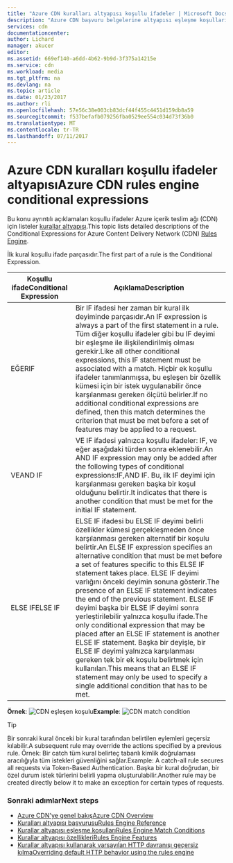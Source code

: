```yaml
---
title: "Azure CDN kuralları altyapısı koşullu ifadeler | Microsoft Docs"
description: "Azure CDN başvuru belgelerine altyapısı eşleşme koşulları ve özellikleri kuralları."
services: cdn
documentationcenter: 
author: Lichard
manager: akucer
editor: 
ms.assetid: 669ef140-a6dd-4b62-9b9d-3f375a14215e
ms.service: cdn
ms.workload: media
ms.tgt_pltfrm: na
ms.devlang: na
ms.topic: article
ms.date: 01/23/2017
ms.author: rli
ms.openlocfilehash: 57e56c38e003cb83dcf44f455c4451d159db8a59
ms.sourcegitcommit: f537befafb079256fba0529ee554c034d73f36b0
ms.translationtype: MT
ms.contentlocale: tr-TR
ms.lasthandoff: 07/11/2017
---
```

# <a name="azure-cdn-rules-engine-conditional-expressions"></a><span data-ttu-id="5f25d-103">Azure CDN kuralları koşullu ifadeler altyapısı</span><span class="sxs-lookup"><span data-stu-id="5f25d-103">Azure CDN rules engine conditional expressions</span></span>
<span data-ttu-id="5f25d-104">Bu konu ayrıntılı açıklamaları koşullu ifadeler Azure içerik teslim ağı (CDN) için listeler [kurallar altyapısı](cdn-rules-engine.md).</span><span class="sxs-lookup"><span data-stu-id="5f25d-104">This topic lists detailed descriptions of the Conditional Expressions for Azure Content Delivery Network (CDN) [Rules Engine](cdn-rules-engine.md).</span></span>

<span data-ttu-id="5f25d-105">İlk kural koşullu ifade parçasıdır.</span><span class="sxs-lookup"><span data-stu-id="5f25d-105">The first part of a rule is the Conditional Expression.</span></span>

<span data-ttu-id="5f25d-106">Koşullu ifade</span><span class="sxs-lookup"><span data-stu-id="5f25d-106">Conditional Expression</span></span> | <span data-ttu-id="5f25d-107">Açıklama</span><span class="sxs-lookup"><span data-stu-id="5f25d-107">Description</span></span>
-----------------------|-------------
<span data-ttu-id="5f25d-108">EĞER</span><span class="sxs-lookup"><span data-stu-id="5f25d-108">IF</span></span> | <span data-ttu-id="5f25d-109">Bir IF ifadesi her zaman bir kural ilk deyiminde parçasıdır.</span><span class="sxs-lookup"><span data-stu-id="5f25d-109">An IF expression is always a part of the first statement in a rule.</span></span> <span data-ttu-id="5f25d-110">Tüm diğer koşullu ifadeler gibi bu IF deyimi bir eşleşme ile ilişkilendirilmiş olması gerekir.</span><span class="sxs-lookup"><span data-stu-id="5f25d-110">Like all other conditional expressions, this IF statement must be associated with a match.</span></span> <span data-ttu-id="5f25d-111">Hiçbir ek koşullu ifadeler tanımlanmışsa, bu eşleşen bir özellik kümesi için bir istek uygulanabilir önce karşılanması gereken ölçütü belirler.</span><span class="sxs-lookup"><span data-stu-id="5f25d-111">If no additional conditional expressions are defined, then this match determines the criterion that must be met before a set of features may be applied to a request.</span></span>
<span data-ttu-id="5f25d-112">VE</span><span class="sxs-lookup"><span data-stu-id="5f25d-112">AND IF</span></span> | <span data-ttu-id="5f25d-113">VE IF ifadesi yalnızca koşullu ifadeler: IF, ve eğer aşağıdaki türden sonra eklenebilir.</span><span class="sxs-lookup"><span data-stu-id="5f25d-113">An AND IF expression may only be added after the following types of conditional expressions:IF,AND IF.</span></span> <span data-ttu-id="5f25d-114">Bu, ilk IF deyimi için karşılanması gereken başka bir koşul olduğunu belirtir.</span><span class="sxs-lookup"><span data-stu-id="5f25d-114">It indicates that there is another condition that must be met for the initial IF statement.</span></span>
<span data-ttu-id="5f25d-115">ELSE IF</span><span class="sxs-lookup"><span data-stu-id="5f25d-115">ELSE IF</span></span>| <span data-ttu-id="5f25d-116">ELSE IF ifadesi bu ELSE IF deyimi belirli özellikler kümesi gerçekleşmeden önce karşılanması gereken alternatif bir koşulu belirtir.</span><span class="sxs-lookup"><span data-stu-id="5f25d-116">An ELSE IF expression specifies an alternative condition that must be met before a set of features specific to this ELSE IF statement takes place.</span></span> <span data-ttu-id="5f25d-117">ELSE IF deyimi varlığını önceki deyimin sonuna gösterir.</span><span class="sxs-lookup"><span data-stu-id="5f25d-117">The presence of an ELSE IF statement indicates the end of the previous statement.</span></span> <span data-ttu-id="5f25d-118">ELSE IF deyimi başka bir ELSE IF deyimi sonra yerleştirilebilir yalnızca koşullu ifade.</span><span class="sxs-lookup"><span data-stu-id="5f25d-118">The only conditional expression that may be placed after an ELSE IF statement is another ELSE IF statement.</span></span> <span data-ttu-id="5f25d-119">Başka bir deyişle, bir ELSE IF deyimi yalnızca karşılanması gereken tek bir ek koşulu belirtmek için kullanılan.</span><span class="sxs-lookup"><span data-stu-id="5f25d-119">This means that an ELSE IF statement may only be used to specify a single additional condition that has to be met.</span></span>

<span data-ttu-id="5f25d-120">**Örnek**: ![CDN eşleşen koşulu](./media/cdn-rules-engine-reference/cdn-rules-engine-conditional-expression.png)</span><span class="sxs-lookup"><span data-stu-id="5f25d-120">**Example**: ![CDN match condition](./media/cdn-rules-engine-reference/cdn-rules-engine-conditional-expression.png)</span></span>

 > [!TIP]
   > <span data-ttu-id="5f25d-121">Bir sonraki kural önceki bir kural tarafından belirtilen eylemleri geçersiz kılabilir.</span><span class="sxs-lookup"><span data-stu-id="5f25d-121">A subsequent rule may override the actions specified by a previous rule.</span></span> <span data-ttu-id="5f25d-122">Örnek: Bir catch tüm kural belirteç tabanlı kimlik doğrulaması aracılığıyla tüm istekleri güvenliğini sağlar.</span><span class="sxs-lookup"><span data-stu-id="5f25d-122">Example: A catch-all rule secures all requests via Token-Based Authentication.</span></span> <span data-ttu-id="5f25d-123">Başka bir kural doğrudan, bir özel durum istek türlerini belirli yapma oluşturulabilir.</span><span class="sxs-lookup"><span data-stu-id="5f25d-123">Another rule may be created directly below it to make an exception for certain types of requests.</span></span>

### <a name="next-steps"></a><span data-ttu-id="5f25d-124">Sonraki adımlar</span><span class="sxs-lookup"><span data-stu-id="5f25d-124">Next steps</span></span>
* [<span data-ttu-id="5f25d-125">Azure CDN'ye genel bakış</span><span class="sxs-lookup"><span data-stu-id="5f25d-125">Azure CDN Overview</span></span>](cdn-overview.md)
* [<span data-ttu-id="5f25d-126">Kuralları altyapısı başvurusu</span><span class="sxs-lookup"><span data-stu-id="5f25d-126">Rules Engine Reference</span></span>](cdn-rules-engine-reference.md)
* [<span data-ttu-id="5f25d-127">Kurallar altyapısı eşleşme koşulları</span><span class="sxs-lookup"><span data-stu-id="5f25d-127">Rules Engine Match Conditions</span></span>](cdn-rules-engine-reference-match-conditions.md)
* [<span data-ttu-id="5f25d-128">Kurallar altyapısı özellikleri</span><span class="sxs-lookup"><span data-stu-id="5f25d-128">Rules Engine Features</span></span>](cdn-rules-engine-reference-features.md)
* [<span data-ttu-id="5f25d-129">Kurallar altyapısı kullanarak varsayılan HTTP davranışı geçersiz kılma</span><span class="sxs-lookup"><span data-stu-id="5f25d-129">Overriding default HTTP behavior using the rules engine</span></span>](cdn-rules-engine.md)
